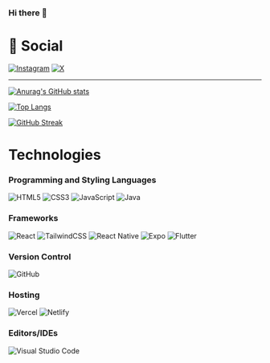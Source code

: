 <!--
**Raphaelj1/Raphaelj1** is a ✨ _special_ ✨ repository because its `README.md` (this file) appears on your GitHub profile.

Here are some ideas to get you started:

- 🔭 I’m currently working on ...
- 🌱 I’m currently learning ...
- 👯 I’m looking to collaborate on ...
- 🤔 I’m looking for help with ...
- 💬 Ask me about ...
- 📫 How to reach me: ...
- 😄 Pronouns: ...
- ⚡ Fun fact: ...
-->
### Hi there 👋

<h1>💬 Social</h1>

[![Instagram](https://img.shields.io/badge/Instagram-%23E4405F.svg?style=for-the-badge&logo=Instagram&logoColor=white)](https://www.instagram.com/raphaelj22/)
[![X](https://img.shields.io/badge/-%23212121.svg?style=for-the-badge&logo=X&logoColor=white)](https://x.com/raphael_james1)


<hr/>


[![Anurag's GitHub stats](https://github-readme-stats.vercel.app/api?username=raphaelj1&layout=compact&show_icons=true&theme=radical)](https://github.com/raphaelj1/github-readme-stats)


[![Top Langs](https://github-readme-stats.vercel.app/api/top-langs/?username=raphaelj1&layout=compact&theme=radical)](https://github.com/anuraghazra/github-readme-stats)


[![GitHub Streak](https://github-readme-streak-stats.herokuapp.com/?user=raphaelj1&layout=compact&theme=radical)](https://git.io/streak-stats)


<h1>Technologies</h1>
<h3>Programming and Styling Languages</h3>

![HTML5](https://img.shields.io/badge/html5-%23E34F26.svg?style=for-the-badge&logo=html5&logoColor=white)
![CSS3](https://img.shields.io/badge/css3-%231572B6.svg?style=for-the-badge&logo=css3&logoColor=white)
![JavaScript](https://img.shields.io/badge/javascript-%23323330.svg?style=for-the-badge&logo=javascript&logoColor=%23F7DF1E)
![Java](https://img.shields.io/badge/java-%23ED8B00.svg?style=for-the-badge&logo=java&logoColor=white)

<h3>Frameworks</h3>

![React](https://img.shields.io/badge/react-%2320232a.svg?style=for-the-badge&logo=react&logoColor=%2361DAFB)
![TailwindCSS](https://img.shields.io/badge/tailwindcss-%2338B2AC.svg?style=for-the-badge&logo=tailwind-css&logoColor=white)
![React Native](https://img.shields.io/badge/react_native-%2320232a.svg?style=for-the-badge&logo=react&logoColor=%2361DAFB)
![Expo](https://img.shields.io/badge/expo-1C1E24?style=for-the-badge&logo=expo&logoColor=#D04A37)
![Flutter](https://img.shields.io/badge/Flutter-%2302569B.svg?style=for-the-badge&logo=Flutter&logoColor=white)


<h3>Version Control</h3>

![GitHub](https://img.shields.io/badge/github-%23121011.svg?style=for-the-badge&logo=github&logoColor=white)

<h3>Hosting</h3>

![Vercel](https://img.shields.io/badge/vercel-%23000000.svg?style=for-the-badge&logo=vercel&logoColor=white)
![Netlify](https://img.shields.io/badge/netlify-%23f7f7f7.svg?style=for-the-badge&logo=netlify)

<h3> Editors/IDEs </h3>

![Visual Studio Code](https://img.shields.io/badge/Visual%20Studio%20Code-0078d7.svg?style=for-the-badge&logo=visual-studio-code&logoColor=white)

